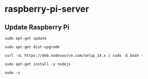 # raspberry-pi-server

## Update Raspberry Pi

```
sudo apt-get update
```

```
sudo apt-get dist-upgrade
```

```
curl -sL https://deb.nodesource.com/setup_14.x | sudo -E bash -
```

```
sudo apt-get install -y nodejs
```

```
node -v
```
